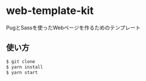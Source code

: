 # web-template-kit

PugとSassを使ったWebページを作るためのテンプレート

## 使い方

```sh
$ git clone
$ yarn install
$ yarn start
```
